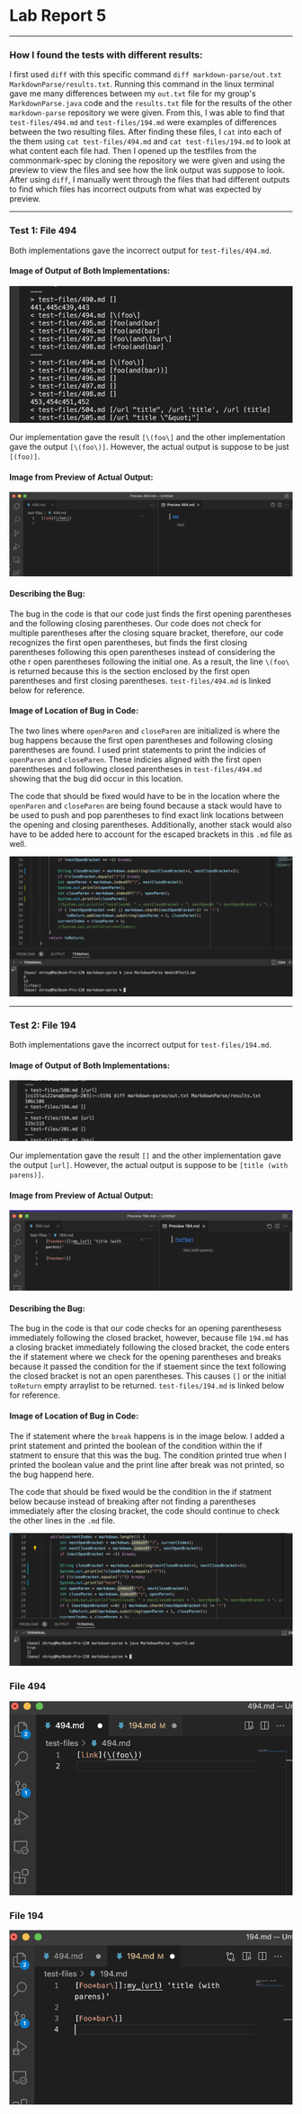 # Lab Report 5
---
### How I found the tests with different results:
I first used ```diff``` with this specific command ```diff markdown-parse/out.txt MarkdownParse/results.txt```. Running this command in the linux terminal gave me many differences between my ```out.txt``` file for my group's ```MarkdownParse.java``` code and the ```results.txt``` file for the results of the other ```markdown-parse``` repository we were given. From this, I was able to find that ```test-files/494.md``` and ```test-files/194.md``` were examples of differences between the two resulting files. After finding these files, I ```cat``` into each of the them using ```cat test-files/494.md``` and ```cat test-files/194.md``` to look at what content each file had. Then I opened up the testfiles from the commonmark-spec by cloning the repository we were given and using the preview to view the files and see how the link output was suppose to look. After using ```diff```, I manually went through the files that had different outputs to find which files has incorrect outputs from what was expected by preview. 

---

### Test 1: File 494
Both implementations gave the incorrect output for ```test-files/494.md```.
#### Image of Output of Both Implementations:
![Image](Report5Img1.png)

Our implementation gave the result ```[\(foo\]``` and the other implementation gave the output ```[\(foo\)]```. However, the actual output is suppose to be just ```[(foo)]```.

#### Image from Preview of Actual Output:
![Image](Report5Img2.png)


#### Describing the Bug:

The bug in the code is that our code just finds the first opening parentheses and the following closing parentheses. Our code does not check for multiple parentheses after the closing square bracket, therefore, our code recognizes the first open parentheses, but finds the first closing parentheses following this open parentheses instead of considering the othe r open parentheses following the initial one. As a result, the line ```\(foo\``` is returned because this is the section enclosed by the first open parentheses and first closing parentheses. ```test-files/494.md``` is linked below for reference. 

#### Image of Location of Bug in Code:
The two lines where ```openParen``` and ```closeParen``` are initialized is where the bug happens because the first open parentheses and following closing parentheses are found. I used print statements to print the indicies of ```openParen``` and ```closeParen```. These indicies aligned with the first open parentheses and following closed parentheses in ```test-files/494.md``` showing that the bug did occur in this location. 

The code that should be fixed would have to be in the location where the ```openParen``` and ```closeParen``` are being found because a stack would have to be used to push and pop parentheses to find exact link locations between the opening and closing parentheses. Additionally, another stack would also have to be added here to account for the escaped brackets in this ```.md``` file as well. 

![Image](Report5Img5.png)


---

### Test 2: File 194
Both implementations gave the incorrect output for ```test-files/194.md```.
#### Image of Output of Both Implementations:
![Image](Report4Img3.png)

Our implementation gave the result ```[]``` and the other implementation gave the output ```[url]```. However, the actual output is suppose to be ```[title (with parens)]```.


#### Image from Preview of Actual Output:
![Image](Report5Img4.png)


#### Describing the Bug:

The bug in the code is that our code checks for an opening parenthesess immediately following the closed bracket, however, because file ```194.md``` has a closing bracket immediately following the closed bracket, the code enters the if statement where we check for the opening parentheses and breaks because it passed the condition for the if staement since the text following the closed bracket is not an open parentheses. This causes ```[]``` or the initial ```toReturn``` empty arraylist to be returned. ```test-files/194.md``` is linked below for reference. 

#### Image of Location of Bug in Code:
The if statement where the ```break``` happens is in the image below. I added a print statement and printed the boolean of the condition within the if statment to ensure that this was the bug. The condition printed true when I printed the boolean value and the print line after break was not printed, so the bug happend here. 

The code that should be fixed would be the condition in the if statment below because instead of breaking after not finding a parentheses immediately after the closing bracket, the code should continue to check the other lines in the ```.md``` file. 

![Image](Report5Image6.png)

### File 494
![Image](494.png)


### File 194
![Image](194.png)
